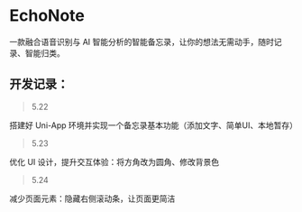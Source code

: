 # EchoNote

一款融合语音识别与 AI 智能分析的智能备忘录，让你的想法无需动手，随时记录、智能归类。



## 开发记录：

> 5.22 

搭建好 Uni-App 环境并实现一个备忘录基本功能（添加文字、简单UI、本地暂存）



> 5.23

优化 UI 设计，提升交互体验：将方角改为圆角、修改背景色



>5.24

减少页面元素：隐藏右侧滚动条，让页面更简洁

